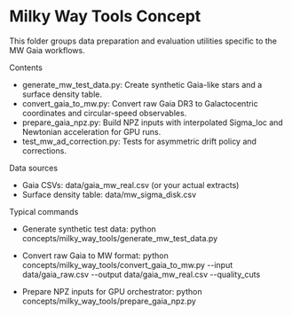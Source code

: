 # Milky Way Tools Concept

This folder groups data preparation and evaluation utilities specific to the MW Gaia workflows.

Contents
- generate_mw_test_data.py: Create synthetic Gaia-like stars and a surface density table.
- convert_gaia_to_mw.py: Convert raw Gaia DR3 to Galactocentric coordinates and circular-speed observables.
- prepare_gaia_npz.py: Build NPZ inputs with interpolated Sigma_loc and Newtonian acceleration for GPU runs.
- test_mw_ad_correction.py: Tests for asymmetric drift policy and corrections.

Data sources
- Gaia CSVs: data/gaia_mw_real.csv (or your actual extracts)
- Surface density table: data/mw_sigma_disk.csv

Typical commands
- Generate synthetic test data:
  python concepts/milky_way_tools/generate_mw_test_data.py

- Convert raw Gaia to MW format:
  python concepts/milky_way_tools/convert_gaia_to_mw.py --input data/gaia_raw.csv --output data/gaia_mw_real.csv --quality_cuts

- Prepare NPZ inputs for GPU orchestrator:
  python concepts/milky_way_tools/prepare_gaia_npz.py
